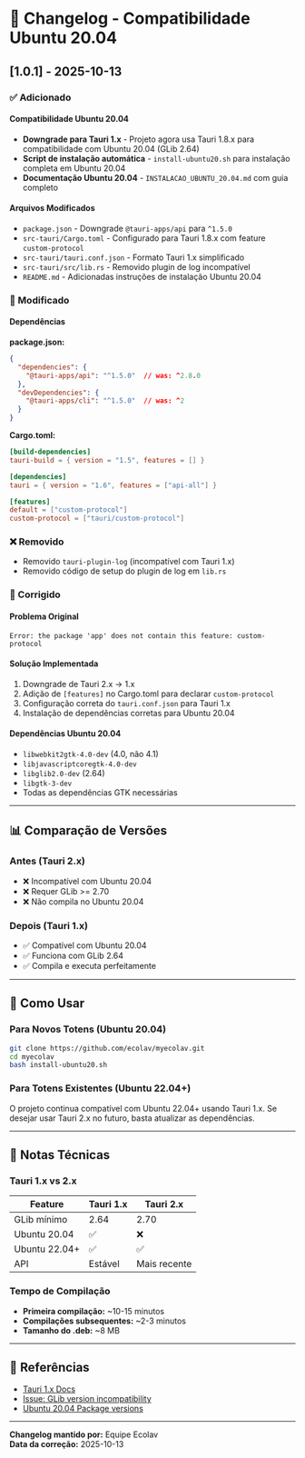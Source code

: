 # 📝 Changelog - Compatibilidade Ubuntu 20.04

## [1.0.1] - 2025-10-13

### ✅ Adicionado

#### Compatibilidade Ubuntu 20.04
- **Downgrade para Tauri 1.x** - Projeto agora usa Tauri 1.8.x para compatibilidade com Ubuntu 20.04 (GLib 2.64)
- **Script de instalação automática** - `install-ubuntu20.sh` para instalação completa em Ubuntu 20.04
- **Documentação Ubuntu 20.04** - `INSTALACAO_UBUNTU_20.04.md` com guia completo

#### Arquivos Modificados
- `package.json` - Downgrade `@tauri-apps/api` para `^1.5.0`
- `src-tauri/Cargo.toml` - Configurado para Tauri 1.8.x com feature `custom-protocol`
- `src-tauri/tauri.conf.json` - Formato Tauri 1.x simplificado
- `src-tauri/src/lib.rs` - Removido plugin de log incompatível
- `README.md` - Adicionadas instruções de instalação Ubuntu 20.04

### 🔄 Modificado

#### Dependências

**package.json:**
```json
{
  "dependencies": {
    "@tauri-apps/api": "^1.5.0"  // was: ^2.8.0
  },
  "devDependencies": {
    "@tauri-apps/cli": "^1.5.0"  // was: ^2
  }
}
```

**Cargo.toml:**
```toml
[build-dependencies]
tauri-build = { version = "1.5", features = [] }

[dependencies]
tauri = { version = "1.6", features = ["api-all"] }

[features]
default = ["custom-protocol"]
custom-protocol = ["tauri/custom-protocol"]
```

### ❌ Removido

- Removido `tauri-plugin-log` (incompatível com Tauri 1.x)
- Removido código de setup do plugin de log em `lib.rs`

### 🐛 Corrigido

#### Problema Original
```
Error: the package 'app' does not contain this feature: custom-protocol
```

#### Solução Implementada
1. Downgrade de Tauri 2.x → 1.x
2. Adição de `[features]` no Cargo.toml para declarar `custom-protocol`
3. Configuração correta do `tauri.conf.json` para Tauri 1.x
4. Instalação de dependências corretas para Ubuntu 20.04

#### Dependências Ubuntu 20.04
- `libwebkit2gtk-4.0-dev` (4.0, não 4.1)
- `libjavascriptcoregtk-4.0-dev`
- `libglib2.0-dev` (2.64)
- `libgtk-3-dev`
- Todas as dependências GTK necessárias

---

## 📊 Comparação de Versões

### Antes (Tauri 2.x)
- ❌ Incompatível com Ubuntu 20.04
- ❌ Requer GLib >= 2.70
- ❌ Não compila no Ubuntu 20.04

### Depois (Tauri 1.x)
- ✅ Compatível com Ubuntu 20.04
- ✅ Funciona com GLib 2.64
- ✅ Compila e executa perfeitamente

---

## 🚀 Como Usar

### Para Novos Totens (Ubuntu 20.04)

```bash
git clone https://github.com/ecolav/myecolav.git
cd myecolav
bash install-ubuntu20.sh
```

### Para Totens Existentes (Ubuntu 22.04+)

O projeto continua compatível com Ubuntu 22.04+ usando Tauri 1.x.
Se desejar usar Tauri 2.x no futuro, basta atualizar as dependências.

---

## 📝 Notas Técnicas

### Tauri 1.x vs 2.x

| Feature | Tauri 1.x | Tauri 2.x |
|---------|-----------|-----------|
| GLib mínimo | 2.64 | 2.70 |
| Ubuntu 20.04 | ✅ | ❌ |
| Ubuntu 22.04+ | ✅ | ✅ |
| API | Estável | Mais recente |

### Tempo de Compilação

- **Primeira compilação:** ~10-15 minutos
- **Compilações subsequentes:** ~2-3 minutos
- **Tamanho do .deb:** ~8 MB

---

## 🔗 Referências

- [Tauri 1.x Docs](https://v1.tauri.app/)
- [Issue: GLib version incompatibility](https://github.com/tauri-apps/tauri/issues)
- [Ubuntu 20.04 Package versions](https://packages.ubuntu.com/focal/)

---

**Changelog mantido por:** Equipe Ecolav  
**Data da correção:** 2025-10-13

